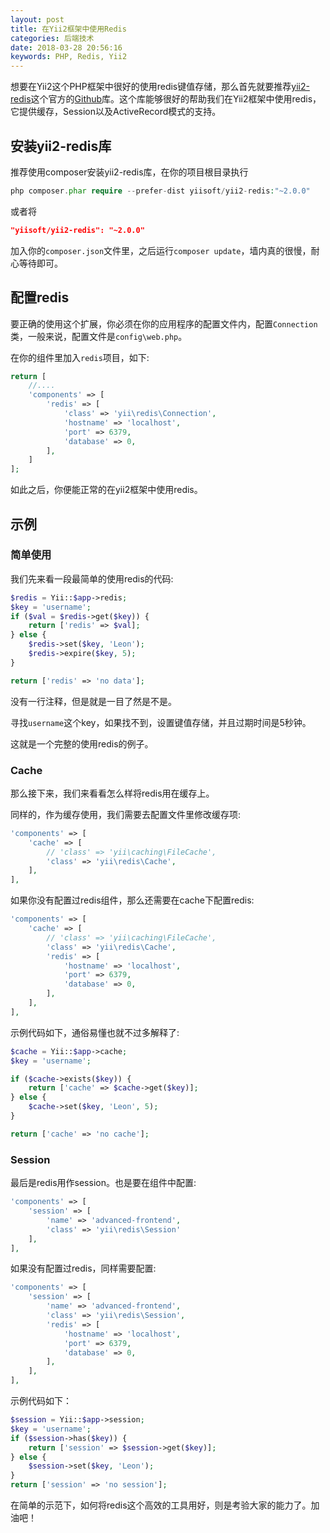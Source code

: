 ```yaml
---
layout: post
title: 在Yii2框架中使用Redis
categories: 后端技术
date: 2018-03-28 20:56:16
keywords: PHP, Redis, Yii2
---
```


想要在Yii2这个PHP框架中很好的使用redis键值存储，那么首先就要推荐[yii2-redis](https://github.com/yiisoft/yii2-redis)这个官方的[Github](https://github.com/originalix)库。这个库能够很好的帮助我们在Yii2框架中使用redis，它提供缓存，Session以及ActiveRecord模式的支持。

## 安装yii2-redis库

推荐使用composer安装yii2-redis库，在你的项目根目录执行

```php
php composer.phar require --prefer-dist yiisoft/yii2-redis:"~2.0.0"
```

或者将

```json
"yiisoft/yii2-redis": "~2.0.0"
```

加入你的`composer.json`文件里，之后运行`composer update`，墙内真的很慢，耐心等待即可。

<!--more-->

## 配置redis

要正确的使用这个扩展，你必须在你的应用程序的配置文件内，配置`Connection`类，一般来说，配置文件是`config\web.php`。

在你的组件里加入`redis`项目，如下:

```php
return [
    //....
    'components' => [
        'redis' => [
            'class' => 'yii\redis\Connection',
            'hostname' => 'localhost',
            'port' => 6379,
            'database' => 0,
        ],
    ]
];
```

如此之后，你便能正常的在yii2框架中使用redis。

## 示例

### 简单使用

我们先来看一段最简单的使用redis的代码:

```php
$redis = Yii::$app->redis;
$key = 'username';
if ($val = $redis->get($key)) {
    return ['redis' => $val];
} else {
    $redis->set($key, 'Leon');
    $redis->expire($key, 5);
}

return ['redis' => 'no data'];
```

没有一行注释，但是就是一目了然是不是。

寻找`username`这个key，如果找不到，设置键值存储，并且过期时间是5秒钟。

这就是一个完整的使用redis的例子。

### Cache

那么接下来，我们来看看怎么样将redis用在缓存上。

同样的，作为缓存使用，我们需要去配置文件里修改缓存项:

```php
'components' => [
    'cache' => [
        // 'class' => 'yii\caching\FileCache',
        'class' => 'yii\redis\Cache',
    ],
],
```

如果你没有配置过redis组件，那么还需要在cache下配置redis:

```php
'components' => [
    'cache' => [
        // 'class' => 'yii\caching\FileCache',
        'class' => 'yii\redis\Cache',
        'redis' => [
            'hostname' => 'localhost',
            'port' => 6379,
            'database' => 0,
        ],
    ],
],
```

示例代码如下，通俗易懂也就不过多解释了:

```php
$cache = Yii::$app->cache;
$key = 'username';

if ($cache->exists($key)) {
    return ['cache' => $cache->get($key)];
} else {
    $cache->set($key, 'Leon', 5);
}

return ['cache' => 'no cache'];
```

### Session

最后是redis用作session。也是要在组件中配置:

```php
'components' => [
    'session' => [
        'name' => 'advanced-frontend',
        'class' => 'yii\redis\Session'
    ],
],
```

如果没有配置过redis，同样需要配置:

```php
'components' => [
    'session' => [
        'name' => 'advanced-frontend',
        'class' => 'yii\redis\Session',
        'redis' => [
            'hostname' => 'localhost',
            'port' => 6379,
            'database' => 0,
        ],
    ],
],
```

示例代码如下：

```php
$session = Yii::$app->session;
$key = 'username';
if ($session->has($key)) {
    return ['session' => $session->get($key)];
} else {
    $session->set($key, 'Leon');
}
return ['session' => 'no session'];
```

在简单的示范下，如何将redis这个高效的工具用好，则是考验大家的能力了。加油吧！